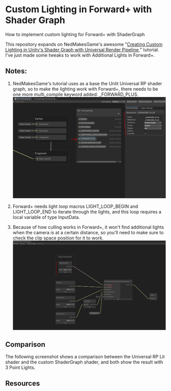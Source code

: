# Custom Lighting in Forward+ with Shader Graph
 How to implement custom lighting for Forward+ with ShaderGraph 

This repository expands on NedMakesGame's awesome "[Creating Custom Lighting in Unity's Shader Graph with Universal Render Pipeline ](https://nedmakesgames.medium.com/creating-custom-lighting-in-unitys-shader-graph-with-universal-render-pipeline-5ad442c27276)" tutorial. I've just made some tweaks to work with Additional Lights in Forward+. 


## Notes: 
1. NedMakesGame's tutorial uses as a base the Unlit Universal RP shader graph, so to make the lighting work with Forward+, there needs to be one more multi_compile keyword added:  _FORWARD_PLUS.
![Screenshot of the keyword in _FORWARD_PLUS SG_TestLighting.shadergraph ](https://github.com/rsofia/CustomLightingForwardPlus/blob/main/Images/Keyword.PNG)
2. Forward+ needs light loop macros LIGHT_LOOP_BEGIN and LIGHT_LOOP_END to iterate through the lights, and this loop requires a local variable of type InputData.

3. Because of how culling works in Forward+, it won't find additional lights when the camera is at a certain distance, so you'll need to make sure to check the clip space position for it to work. 
![Screenshot of how to fetch the clip position with theScreenPosition node and the Mode set to Pixel, ](https://github.com/rsofia/CustomLightingForwardPlus/blob/main/Images/ClipPos.PNG)

## Comparison
The following screenshot shows a comparison between the Universal RP Lit shader and the custom ShaderGraph shader, and both show the result with 3 Point Lights. 

## Resources

